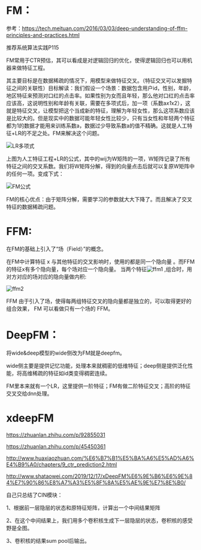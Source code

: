 

# FM：

参考：<https://tech.meituan.com/2016/03/03/deep-understanding-of-ffm-principles-and-practices.html>

推荐系统算法实践P115



FM常用于CTR预估，其可以看成是对逻辑回归的优化，使得逻辑回归也可以用机器来做特征工程。

其主要目标是在数据稀疏的情况下，用模型来做特征交叉。（特征交叉可以发掘特征之间的关联性）目标解读：我们假设一个场景：数据包含用户id，性别，年龄，地区特征来预测对口红的点击率。如果性别为女而且年轻，那么他对口红的点击率应该高，这说明性别和年龄有关联，需要在多项式后，加一项（系数a*x1*x2），这就是特征交叉，让模型把这个当成新的特征，理解为年轻女性，那么这项系数应该是比较大的。但是现实中的数据可能年轻女性比较少，只有当女性和年轻两个特征都为1的数据才能用来训练系数a，数据过少导致系数a的值不精确。这就是人工特征+LR的不足之处。FM来解决这个问题。

![LR多项式](/Users/wjj/Desktop/推荐系统笔记/LR多项式.png)



上图为人工特征工程+LR的公式，其中的wij为W矩阵的一项，W矩阵记录了所有特征之间的交叉系数。我们将W矩阵分解，得到的向量点击后就可以复原W矩阵中的任何一项。变成下式：



![FM公式](/Users/wjj/Desktop/推荐系统笔记/FM公式.png)



FM的核心优点：由于矩阵分解，需要学习的参数就大大下降了。而且解决了交叉特征的数据稀疏问题。



# FFM:

在FM的基础上引入了“场（Field）”的概念。

在FM中计算特征 x 与其他特征的交叉影响时，使用的都是同一个隐向量 。而FFM的特征x有多个隐向量，每个场对应一个隐向量。 当两个特征![ffm1](/Users/wjj/Desktop/推荐系统笔记/ffm1.svg) ,组合时，用对方对应的场对应的隐向量做内积:

![ffm2](/Users/wjj/Desktop/推荐系统笔记/ffm2.png)

FFM 由于引入了场，使得每两组特征交叉的隐向量都是独立的，可以取得更好的组合效果， FM 可以看做只有一个场的 FFM。



# DeepFM：

将wide&deep模型的wide侧改为FM就是deepfm。

wide侧主要是提供记忆功能，处理本来就稠密的低维特征；deep侧是提供泛化性能，将高维稀疏的特征如id类变得稠密连续。

FM里本来就有一个LR，这里提供一阶特征；FM有做二阶特征交叉；高阶的特征交叉交给dnn处理。



# xdeepFM

https://zhuanlan.zhihu.com/p/92855031

https://zhuanlan.zhihu.com/p/45450361

http://www.huaxiaozhuan.com/%E6%B7%B1%E5%BA%A6%E5%AD%A6%E4%B9%A0/chapters/9_ctr_prediction2.html

http://www.shataowei.com/2019/12/17/xDeepFM%E6%9E%B6%E6%9E%84%E7%90%86%E8%A7%A3%E5%8F%8A%E5%AE%9E%E7%8E%B0/

自己只总结了CIN模块：

1、根据前一层隐层的状态和原特征矩阵，计算出一个中间结果矩阵

2、在这个中间结果上，我们用多个卷积核生成下一层隐层的状态，卷积核的感受野是全图。

3、卷积核的结果sum pool后输出。























































